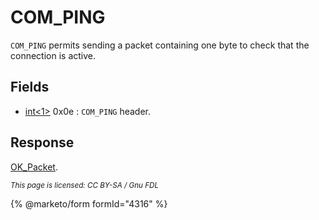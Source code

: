 # COM\_PING

`COM_PING` permits sending a packet containing one byte to check that the connection is active.

## Fields

* [int<1>](../protocol-data-types.md#fixed-length-integers) 0x0e : `COM_PING` header.

## Response

[OK\_Packet](../4-server-response-packets/ok_packet.md).

<sub>_This page is licensed: CC BY-SA / Gnu FDL_</sub>

{% @marketo/form formId="4316" %}
